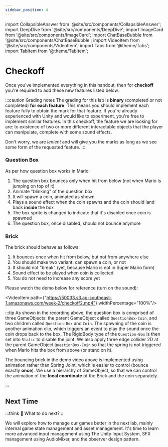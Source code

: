 ```yaml
---
sidebar_position: 4
---
```


import CollapsibleAnswer from '@site/src/components/CollapsibleAnswer';
import DeepDive from '@site/src/components/DeepDive';
import ImageCard from '@site/src/components/ImageCard';
import ChatBaseBubble from '@site/src/components/ChatBaseBubble';
import VideoItem from '@site/src/components/VideoItem';
import Tabs from '@theme/Tabs';
import TabItem from '@theme/TabItem';

# Checkoff

Once you've implemented everything in this handout, then for **checkoff** you're required to add these new features listed below.

:::caution Grading notes
The grading for this lab is **binary** (completed or not completed) **for each feature**. This means you should implement each <span className="orange-bold">feature</span> fully to obtain the mark for that feature. If you're already experienced with Unity and would like to experiment, you're free to implement similar features. In this checkoff, the feature we are looking for are: to existence of two or more different interactable objects that the player can manipulate, complete with some sound effects.

Don't worry, we are _lenient_ and will give you the marks as long as we see some form of the requested feature.
:::

### Question Box

As per how question box works in Mario:

1. The question box bounces only when hit from below (not when Mario is jumping on top of it)
2. Animate "blinking" of the question box
3. It will spawn a coin, animated as shown
4. Plays a sound effect when the coin spawns and the coin should land back **inside** the box
5. The box sprite is changed to indicate that it's disabled once coin is spawned
6. The question box, once disabled, should not bounce anymore

### Brick

The brick should behave as follows:

1. It bounces once when hit from below, but not from anywhere else
2. You should make two variant: can spawn a coin, or not
3. It should not "break" (yet, because Mario is not in Super Mario form)
4. Sound effect to be played when coin is collected
5. You do not need to increase any score yet

Please watch the demo below for reference (turn on the sound):

<VideoItem path={"https://50033.s3.ap-southeast-1.amazonaws.com/week-2/checkoff2.mp4"} widthPercentage="100%"/>

:::tip
As shown in the recording above, the question box is comprised of three GameObjects: the parent GameObject called `QuestionBox-Coin`, and two children called `Question-Box` and `Coin`. The spawning of the coin is another animation clip, which triggers an event to play the sound once the coin drops back to the box. The RigidBody type of the `Question-Box` is then set into `Static` to disable the joint. We also apply three edge collider 2D at the parent GameObject `QuestionBox-Coin` so that the spring is not triggered when Mario hits the box from above (or stand on it).

The bouncing brick in the demo video above is implemented using animation rather than Spring Joint, which is easier to control (bounce exactly **once**). We use a hierarchy of GameObject, so that we can control the animation of the **local coordinate** of the Brick and the coin separately.

:::

## Next Time

:::think 🤔
What to do next?
:::

We will explore how to manage our games better in the next lab, mainly internal game state management and asset management. It's time to learn more advanced input management using The Unity Input System, SFX management using AudioMixer, and the observer design pattern.

